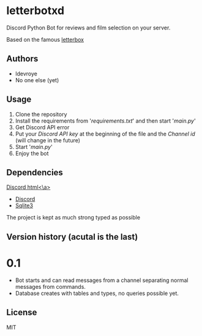 # letterbotxd
Discord Python Bot for reviews and film selection on your server.

Based on the famous [letterbox](https://letterboxd.com/)

## Authors
- ldevroye
- No one else (yet)

## Usage

1. Clone the repository
2. Install the requirements from '*requirements.txt*' and then start '*main.py*'
3. Get Discord API error
4. Put your *Discord API key* at the beginning of the file and the *Channel id* (will change in the future)
5. Start '*main.py*'
6. Enjoy the bot

## Dependencies

<a href="https://pypi.org/project/python-discord/" target="_blank">Discord html<\a>
- [Discord](https://pypi.org/project/python-discord/)
- [Sqlite3](https://pypi.org/project/db-sqlite3/)

The project is kept as much strong typed as possible

## Version history (acutal is the last)

# 0.1 
- Bot starts and can read messages from a channel separating normal messages from commands. 
- Database creates with tables and types, no queries possible yet.


## License

MIT
